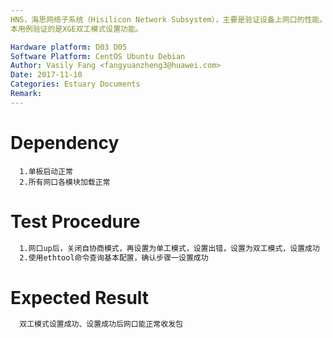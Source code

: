 ```yaml
---
HNS，海思网络子系统（Hisilicon Network Subsystem），主要是验证设备上网口的性能。
本用例验证的是XGE双工模式设置功能。

Hardware platform: D03 D05  
Software Platform: CentOS Ubuntu Debian 
Author: Vasily Fang <fangyuanzheng3@huawei.com>  
Date: 2017-11-10
Categories: Estuary Documents  
Remark:
---
```


# Dependency
```
  1.单板启动正常
  2.所有网口各模块加载正常
```

# Test Procedure
```bash
  1.网口up后，关闭自协商模式，再设置为单工模式，设置出错，设置为双工模式，设置成功
  2.使用ethtool命令查询基本配置，确认步骤一设置成功
```

# Expected Result
```bash
  双工模式设置成功、设置成功后网口能正常收发包
```
